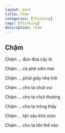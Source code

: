 ```yaml
---
layout: post
title: Chậm
categories: [Thinking]
tags: [Thinking]
description: Chậm
---
```


## Chậm

Chậm ... đun đưa cây lá

Chậm ... cà phê sớm mai

Chậm ... phút giây nhẹ trôi

Chậm ... cho ta chút vui

Chậm ... cho ta chút thương

Chậm ... cho ta trông thấy

Chậm ... tận sâu khó mòn

Chậm ... cho ta lớn thế nào 


